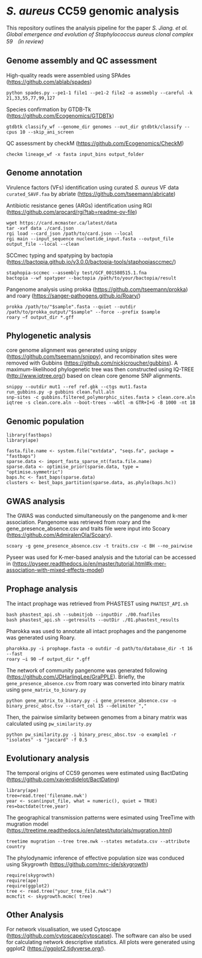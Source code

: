 # *S. aureus* CC59 genomic analysis #
This repository outlines the analysis pipeline for the paper *S. Jiang. et al. Global emergence and evolution of Staphylococcus aureus clonal complex 59 （in review)*

## Genome assembly and QC assessment ##
High-quality reads were assembled using SPAdes (https://github.com/ablab/spades)  
```
python spades.py --pe1-1 file1 --pe1-2 file2 -o assmebly --careful -k 21,33,55,77,99,127
```
Species confirmation by GTDB-Tk (https://github.com/Ecogenomics/GTDBTk)  
```
gtdbtk classify_wf --genome_dir genomes --out_dir gtdbtk/classify --cpus 10 --skip_ani_screen
```
QC assessment by checkM (https://github.com/Ecogenomics/CheckM)  
```
checkm lineage_wf -x fasta input_bins output_folder
```
## Genome annotation ##  
Virulence factors (VFs) identification using curated *S. aureus* VF data ```curated_SAVF.faa``` by abriate (https://github.com/tseemann/abricate)  

Antibiotic resistance genes (ARGs) identification using RGI (https://github.com/arpcard/rgi?tab=readme-ov-file)
```
wget https://card.mcmaster.ca/latest/data
tar -xvf data ./card.json
rgi load --card_json /path/to/card.json --local
rgi main --input_sequence nucleotide_input.fasta --output_file output_file --local --clean
```
SCCmec typing and spatyping by bactopia (https://bactopia.github.io/v3.0.0/bactopia-tools/staphopiasccmec/)
```
staphopia-sccmec --assembly test/GCF_001580515.1.fna
bactopia --wf spatyper --bactopia /path/to/your/bactopia/result
```

Pangenome analysis using prokka (https://github.com/tseemann/prokka) and roary (https://sanger-pathogens.github.io/Roary/)  
```
prokka /path/to/"$sample".fasta --quiet --outdir /path/to/prokka_output/"$sample" --force --prefix $sample
roary –f output_dir *.gff
```
## Phylogenetic analysis ##
core genome alignment was generated using snippy (https://github.com/tseemann/snippy), and recombination sites were removed with Gubbins (https://github.com/nickjcroucher/gubbins). A maximum-likelihood phylogenetic tree was then constructed using IQ-TREE (http://www.iqtree.org/) based on clean core genome SNP alignments.
```
snippy --outdir mut1 --ref ref.gbk --ctgs mut1.fasta
run_gubbins.py -p gubbins clean.full.aln
snp-sites -c gubbins.filtered_polymorphic_sites.fasta > clean.core.aln
iqtree -s clean.core.aln --boot-trees --wbtl -m GTR+I+G -B 1000 -nt 18
```
## Genomic population ##
```
library(fastbaps)
library(ape)

fasta.file.name <- system.file("extdata", "seqs.fa", package = "fastbaps")
sparse.data <- import_fasta_sparse_nt(fasta.file.name)
sparse.data <- optimise_prior(sparse.data, type = "optimise.symmetric")
baps.hc <- fast_baps(sparse.data)
clusters <- best_baps_partition(sparse.data, as.phylo(baps.hc))
```
## GWAS analysis ##
The GWAS was conducted simultaneously on the pangenome and k-mer association.
Pangenome was retrieved from roary and the gene_presence_absence.csv and traits file were input into Scoary (https://github.com/AdmiralenOla/Scoary).
```
scoary -g gene_presence_absence.csv -t traits.csv -c BH --no_pairwise
```
Pyseer was used for K-mer-based analysis and the tutorial can be accessed in (https://pyseer.readthedocs.io/en/master/tutorial.html#k-mer-association-with-mixed-effects-model)
 
## Prophage analysis ##
The intact prophage was retrieved from PHASTEST using ```PHATEST_API.sh```
```
bash phastest_api.sh --submitjob --inputDir ./00.fnafiles
bash phastest_api.sh --getresults --outDir ./01.phastest_results
```
Pharokka was used to annotate all intact prophages and the pangenome was generated using Roary.
```
pharokka.py -i prophage.fasta -o outdir -d path/to/database_dir -t 16 --fast
roary –i 90 –f output_dir *.gff
```
The network of community pangenome was generated following (https://github.com/JDHarlingLee/GraPPLE). Briefly, the ```gene_presence_absence.csv``` from roary was converted into binary matrix using ```gene_matrix_to_binary.py``` 
```
python gene_matrix_to_binary.py -i gene_presence_absence.csv -o binary_presc_absc.tsv --start_col 15 --delimiter ","
```
Then, the pairwise similarity between genomes from a binary matrix was calculated using ```pw_similarity.py```
```
python pw_similarity.py -i binary_presc_absc.tsv -o example1 -r "isolates" -s "jaccard" -f 0.5
```
## Evolutionary analysis ##
The temporal origins of CC59 genomes were estimated using BactDating (https://github.com/xavierdidelot/BactDating)
```
library(ape)
tree=read.tree('filename.nwk')
year <- scan(input_file, what = numeric(), quiet = TRUE)
res=bactdate(tree,year)
```
The geographical transmission patterns were esimated using TreeTime with mugration model (https://treetime.readthedocs.io/en/latest/tutorials/mugration.html)
```
treetime mugration --tree tree.nwk --states metadata.csv --attribute country
```
The phylodynamic inference of effective population size was conduced using Skygrowth (https://github.com/mrc-ide/skygrowth)
```
require(skygrowth)
require(ape)
require(ggplot2)
tree <- read.tree("your_tree_file.nwk")
mcmcfit <- skygrowth.mcmc( tree)
```
## Other Analysis ###
For network visualisation, we used Cytoscape (https://github.com/cytoscape/cytoscape). The software can also be used for calculating network descriptive statistics. All plots were generated using ggplot2 (https://ggplot2.tidyverse.org/).

